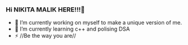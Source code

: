 ### Hi NIKITA MALIK HERE!!!👋



- 🔭 I’m currently working on myself to make a unique version of me.
- 🌱 I’m currently learning c++ and polising DSA
- ⚡ //Be the way you are//

